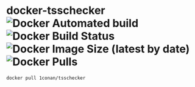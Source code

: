 # docker-tsschecker ![Docker Automated build](https://img.shields.io/docker/automated/1conan/tsschecker)  ![Docker Build Status](https://img.shields.io/docker/build/1conan/tsschecker) ![Docker Image Size (latest by date)](https://img.shields.io/docker/image-size/1conan/tsschecker) ![Docker Pulls](https://img.shields.io/docker/pulls/1conan/tsschecker)

```bash
docker pull 1conan/tsschecker
```
